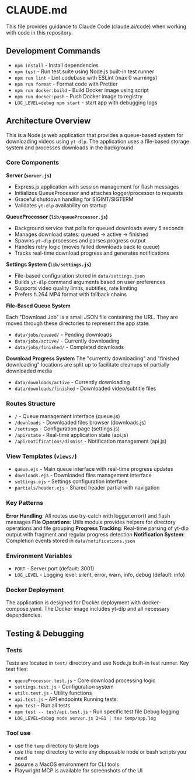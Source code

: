 # CLAUDE.md

This file provides guidance to Claude Code (claude.ai/code) when working with code in this repository.

## Development Commands

- `npm install` - Install dependencies
- `npm test` - Run test suite using Node.js built-in test runner
- `npm run lint` - Lint codebase with ESLint (max 0 warnings)
- `npm run format` - Format code with Prettier
- `npm run docker:build` - Build Docker image using script
- `npm run docker:push` - Push Docker image to registry
- `LOG_LEVEL=debug npm start` - start app with debugging logs

## Architecture Overview

This is a Node.js web application that provides a queue-based system for downloading videos using `yt-dlp`. The application uses a file-based storage system and processes downloads in the background.

### Core Components

**Server (`server.js`)**

- Express.js application with session management for flash messages
- Initializes QueueProcessor and attaches logger/processor to requests
- Graceful shutdown handling for SIGINT/SIGTERM
- Validates `yt-dlp` availability on startup

**QueueProcessor (`lib/queueProcessor.js`)**

- Background service that polls for queued downloads every 5 seconds
- Manages download states: queued → active → finished
- Spawns `yt-dlp` processes and parses progress output
- Handles retry logic (moves failed downloads back to queue)
- Tracks real-time download progress and generates notifications

**Settings System (`lib/settings.js`)**

- File-based configuration stored in `data/settings.json`
- Builds `yt-dlp` command arguments based on user preferences
- Supports video quality limits, subtitles, rate limiting
- Prefers h.264 MP4 format with fallback chains

**File-Based Queue System**

Each "Download Job" is a small JSON file containing the URL. They are moved through these directories to represent the app state.

- `data/jobs/queued/` - Pending downloads
- `data/jobs/active/` - Currently downloading
- `data/jobs/finished/` - Completed downloads

**Download Progress System**
The "currently downloading" and "finished downloading" locations are split up to facilitate cleanups of partially downloaded media

- `data/downloads/active` - Currently downloading
- `data/downloads/finished` - Downloaded video/subtitle files

### Routes Structure

- `/` - Queue management interface (queue.js)
- `/downloads` - Downloaded files browser (downloads.js)
- `/settings` - Configuration page (settings.js)
- `/api/state` - Real-time application state (api.js)
- `/api/notifications/dismiss` - Notification management (api.js)

### View Templates (`views/`)

- `queue.ejs` - Main queue interface with real-time progress updates
- `downloads.ejs` - Downloaded files management interface
- `settings.ejs` - Settings configuration interface
- `partials/header.ejs` - Shared header partial with navigation

### Key Patterns

**Error Handling**: All routes use try-catch with logger.error() and flash messages
**File Operations**: Utils module provides helpers for directory operations and file grouping
**Progress Tracking**: Real-time parsing of yt-dlp output with fragment and regular progress detection
**Notification System**: Completion events stored in `data/notifications.json`

### Environment Variables

- `PORT` - Server port (default: 3001)
- `LOG_LEVEL` - Logging level: silent, error, warn, info, debug (default: info)

### Docker Deployment

The application is designed for Docker deployment with docker-compose.yaml. The Docker image includes yt-dlp and all necessary dependencies.

## Testing & Debugging

### Tests

Tests are located in `test/` directory and use Node.js built-in test runner. Key test files:

- `queueProcessor.test.js` - Core download processing logic
- `settings.test.js` - Configuration system
- `utils.test.js` - Utility functions
- `api.test.js` - API endpoints
  Running tests:
- `npm test` - Run all tests
- `npm test -- test/api.test.js` - Run specific test file
  Debug logging
- `LOG_LEVEL=debug node server.js 2>&1 | tee temp/app.log`

### Tool use

- use the `temp` directory to store logs
- use the `temp` directory to write any disposable node or bash scripts you need
- assume a MacOS environment for CLI tools
- Playwright MCP is available for screenshots of the UI
